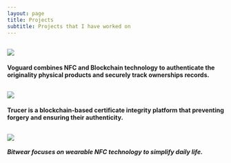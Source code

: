```yaml
---
layout: page
title: Projects
subtitle: Projects that I have worked on
---
```



[![](https://i.imgur.com/Lg0JbhM.png)](https://voguard-preview.vercel.app/)
---
#### Voguard combines NFC and Blockchain technology to authenticate the originality physical products and securely track ownerships records.



[![](https://i.imgur.com/DGUrSoJ.png)](https://trucer.vercel.app/)
---
#### Trucer is a blockchain-based certificate integrity platform that preventing forgery and ensuring their authenticity.


[![](https://i.imgur.com/pBTDI4j.png)](https://bitwear.store)
---
***Bitwear focuses on wearable NFC technology to simplify daily life.***


